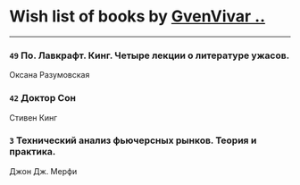# Wish list of books by [GvenVivar ..](https://www.facebook.com/app_scoped_user_id/158266434925901/)
---

### `49` По. Лавкрафт. Кинг. Четыре лекции о литературе ужасов.
Оксана Разумовская

### `42` Доктор Сон
Стивен Кинг

### `3` Технический анализ фьючерсных рынков. Теория и практика.
Джон Дж. Мерфи

